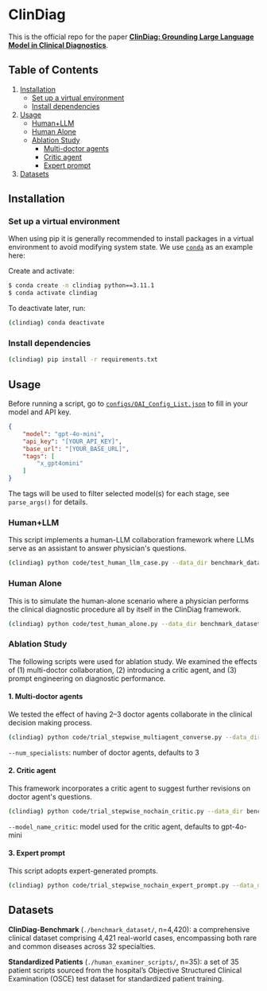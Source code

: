 # ClinDiag

This is the official repo for the paper [**ClinDiag: Grounding Large Language Model in Clinical Diagnostics**](https://github.com/geteff1/ClinDiag).


## Table of Contents

1. [Installation](#installation)
    * [Set up a virtual environment](#venv)
    * [Install dependencies](#dep)
2. [Usage](#usage)
    * [Human+LLM](#human-llm)
    * [Human Alone](#human)
    * [Ablation Study](#ablation)
        * [Multi-doctor agents](#multi-doctor)
        * [Critic agent](#critic)
        * [Expert prompt](#expert)
3. [Datasets](#datasets)
    

## Installation <a name="installation"></a>

### Set up a virtual environment <a name="venv"></a>

When using pip it is generally recommended to install packages in a virtual environment to avoid modifying system state. We use [`conda`](https://www.anaconda.com/download/) as an example here:

Create and activate:
```bash
$ conda create -n clindiag python==3.11.1
$ conda activate clindiag
```

To deactivate later, run:
```bash
(clindiag) conda deactivate
```

### Install dependencies <a name="dep"></a>

```bash
(clindiag) pip install -r requirements.txt
```

## Usage <a name="usage"></a>

Before running a script, go to [`configs/OAI_Config_List.json`](https://github.com/geteff1/ClinDiag/blob/main/configs/OAI_Config_List.json) to fill in your model and API key. 
```json
{
    "model": "gpt-4o-mini",
    "api_key": "[YOUR_API_KEY]",
    "base_url": "[YOUR_BASE_URL]",
    "tags": [
        "x_gpt4omini"
    ]
}
```
The tags will be used to filter selected model(s) for each stage, see `parse_args()` for details.

### Human+LLM <a name="human-llm"></a>

This script implements a human-LLM collaboration framework where LLMs serve as an assistant to answer physician's questions.

```bash
(clindiag) python code/test_human_llm_case.py --data_dir benchmark_dataset
```

### Human Alone <a name="human"></a>

This is to simulate the human-alone scenario where a physician performs the clinical diagnostic procedure all by itself in the ClinDiag framework.

```bash
(clindiag) python code/test_human_alone.py --data_dir benchmark_dataset
```

### Ablation Study <a name="ablation"></a>

The following scripts were used for ablation study. We examined the effects of (1) multi-doctor collaboration, (2) introducing a critic agent, and (3) prompt engineering on diagnostic performance. 

#### 1. Multi-doctor agents <a name="multi-doctor"></a>

We tested the effect of having 2–3 doctor agents collaborate in the clinical decision making process. 

```bash
(clindiag) python code/trial_stepwise_multiagent_converse.py --data_dir benchmark_dataset --num_specialists 2
```

`--num_specialists`: number of doctor agents, defaults to 3

#### 2. Critic agent <a name="critic"></a>

This framework incorporates a critic agent to suggest further revisions on doctor agent's questions.

```bash
(clindiag) python code/trial_stepwise_nochain_critic.py --data_dir benchmark_dataset --model_name_critic x_gpt4omini
```

`--model_name_critic`: model used for the critic agent, defaults to gpt-4o-mini

#### 3. Expert prompt <a name="expert"></a>

This script adopts expert-generated prompts.

```bash
(clindiag) python code/trial_stepwise_nochain_expert_prompt.py --data_dir benchmark_dataset
```

## Datasets <a name="datasets"></a>

**ClinDiag-Benchmark** (`./benchmark_dataset/`, n=4,420): a comprehensive clinical dataset comprising 4,421 real-world cases, encompassing both rare and common diseases across 32 specialties.

**Standardized Patients** (`./human_examiner_scripts/`, n=35): a set of 35 patient scripts sourced from the hospital’s Objective Structured Clinical Examination (OSCE) test dataset for standardized patient training.
